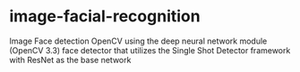 # image-facial-recognition
Image Face detection OpenCV using the deep neural network module (OpenCV 3.3) face detector that utilizes the Single Shot Detector framework with ResNet as the base network
